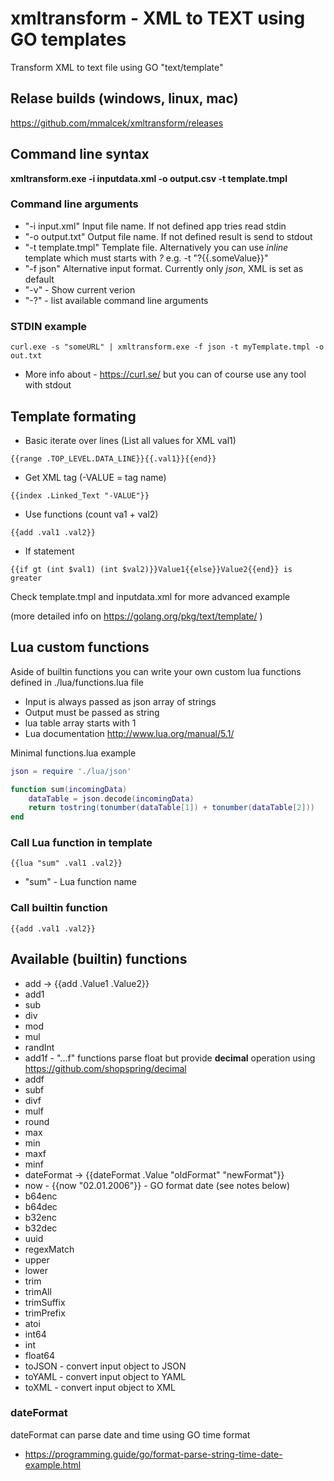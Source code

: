 # xmltransform - XML to TEXT using GO templates
Transform XML to text file using GO "text/template"

## Relase builds (windows, linux, mac)
https://github.com/mmalcek/xmltransform/releases

## Command line syntax
**xmltransform.exe -i inputdata.xml -o output.csv -t template.tmpl**

### Command line arguments
- "-i input.xml" Input file name. If not defined app tries read stdin
- "-o output.txt" Output file name. If not defined result is send to stdout
- "-t template.tmpl" Template file. Alternatively you can use *inline* template which must starts with *?* e.g. -t "?{{.someValue}}"
- "-f json" Alternative input format. Currently only *json*, XML is set as default
- "-v" - Show current verion
- "-?" - list available command line arguments

### STDIN example
```
curl.exe -s "someURL" | xmltransform.exe -f json -t myTemplate.tmpl -o out.txt 
```
- More info about - https://curl.se/ but you can of course use any tool with stdout

## Template formating
- Basic iterate over lines (List all values for XML val1)
```
{{range .TOP_LEVEL.DATA_LINE}}{{.val1}}{{end}}
```
- Get XML tag (-VALUE = tag name)
```
{{index .Linked_Text "-VALUE"}}
```
- Use functions (count va1 + val2)
```
{{add .val1 .val2}} 
```
- If statement 
```
{{if gt (int $val1) (int $val2)}}Value1{{else}}Value2{{end}} is greater
```
Check template.tmpl and inputdata.xml for more advanced example

(more detailed info on https://golang.org/pkg/text/template/ )

## Lua custom functions
Aside of builtin functions you can write your own custom lua functions defined in ./lua/functions.lua file
- Input is always passed as json array of strings
- Output must be passed as string
- lua table array starts with 1
- Lua documentation http://www.lua.org/manual/5.1/

Minimal functions.lua example
```lua
json = require './lua/json'

function sum(incomingData) 
    dataTable = json.decode(incomingData)
    return tostring(tonumber(dataTable[1]) + tonumber(dataTable[2]))
end
```

### Call Lua function in template 
```
{{lua "sum" .val1 .val2}}
```
- "sum" - Lua function name

### Call builtin function
```
{{add .val1 .val2}}
```

## Available (builtin) functions
- add -> {{add .Value1 .Value2}}
- add1
- sub
- div
- mod
- mul
- randInt
- add1f - "...f" functions parse float but provide **decimal** operation using https://github.com/shopspring/decimal
- addf
- subf
- divf
- mulf
- round
- max
- min
- maxf
- minf
- dateFormat -> {{dateFormat .Value "oldFormat" "newFormat"}}
- now - {{now "02.01.2006"}} - GO format date (see notes below)
- b64enc
- b64dec
- b32enc
- b32dec
- uuid
- regexMatch
- upper
- lower
- trim
- trimAll
- trimSuffix
- trimPrefix
- atoi
- int64
- int
- float64
- toJSON - convert input object to JSON
- toYAML - convert input object to YAML
- toXML - convert input object to XML

### dateFormat
dateFormat can parse date and time using GO time format
- https://programming.guide/go/format-parse-string-time-date-example.html